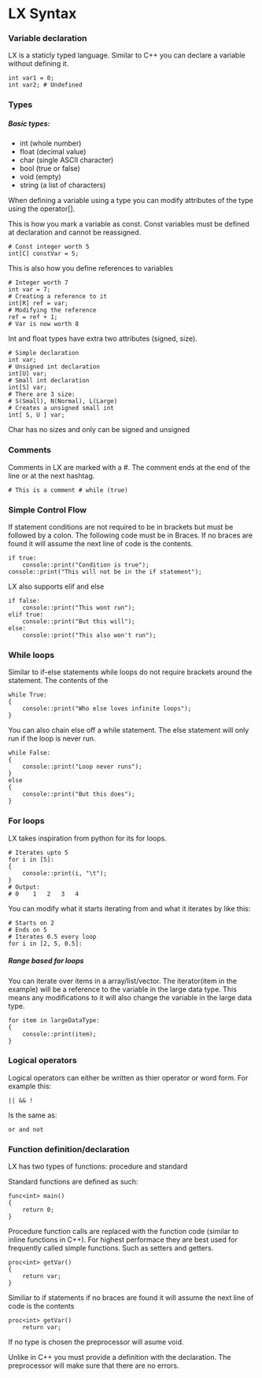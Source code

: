 # LX Syntax

### Variable declaration

LX is a staticly typed language. Similar to C++ you can declare a variable without defining it.

```
int var1 = 0;
int var2; # Undefined
```

### Types

##### Basic types:
- int (whole number)
- float (decimal value)
- char (single ASCII character)
- bool (true or false)
- void (empty)
- string (a list of characters)

When defining a variable using a type you can modify attributes of the type using the operator[].

This is how you mark a variable as const. Const variables must be defined at declaration and cannot be reassigned.

```
# Const integer worth 5
int[C] constVar = 5;
```

This is also how you define references to variables
```
# Integer worth 7
int var = 7;
# Creating a reference to it
int[R] ref = var;
# Modifying the reference
ref = ref + 1;
# Var is now worth 8
```

Int and float types have extra two attributes (signed, size).

```
# Simple declaration
int var;
# Unsigned int declaration
int[U] var;
# Small int declaration
int[S] var;
# There are 3 size:
# S(Small), N(Normal), L(Large)
# Creates a unsigned small int
int[ S, U ] var;
```

Char has no sizes and only can be signed and unsigned

### Comments

Comments in LX are marked with a #. The comment ends at the end of the line or at the next hashtag.

```
# This is a comment # while (true)
```

### Simple Control Flow

If statement conditions are not required to be in brackets but must be followed by a colon. The following code must be in Braces. If no braces are found it will assume the next line of code is the contents.

```
if true:
    console::print("Condition is true");
console::print("This will not be in the if statement");
```

LX also supports elif and else

```
if false:
    console::print("This wont run");
elif true:
    console::print("But this will");
else:
    console::print("This also won't run");
```

### While loops

Similar to if-else statements while loops do not require brackets around the statement. The contents of the 

```
while True:
{
    console::print("Who else loves infinite loops");
}
```

You can also chain else off a while statement. The else statement will only run if the loop is never run.

```
while False:
{
    console::print("Loop never runs");
}
else
{
    console::print("But this does");
}
```

### For loops

LX takes inspiration from python for its for loops.

```
# Iterates upto 5
for i in [5]:
{
    console::print(i, "\t");
}
# Output:
# 0    1   2   3   4
```

You can modify what it starts iterating from and what it iterates by like this:
```
# Starts on 2
# Ends on 5
# Iterates 0.5 every loop
for i in [2, 5, 0.5]:
```

##### Range based for loops

You can iterate over items in a array/list/vector. The iterator(item in the example) will be a reference to the variable in the large data type. This means any modifications to it will also change the variable in the large data type.

```
for item in largeDataType:
{
    console::print(item);
}
```

### Logical operators

Logical operators can either be written as thier operator or word form. For example this:
```
|| && !
```
Is the same as:
```
or and not
```

### Function definition/declaration

LX has two types of functions: procedure and standard

Standard functions are defined as such:

```
func<int> main()
{
    return 0;
}
```

Procedure function calls are replaced with the function code (similar to inline functions in C++). For highest performace they are best used for frequently called simple functions. Such as setters and getters.

```
proc<int> getVar()
{
    return var;
}
```

Similiar to if statements if no braces are found it will assume the next line of code is the contents

```
proc<int> getVar()
    return var;
```

If no type is chosen the preprocessor will asume void.

Unlike in C++ you must provide a definition with the declaration. The preprocessor will make sure that there are no errors.
	